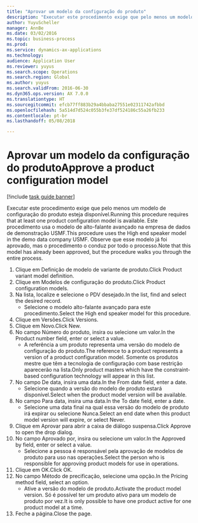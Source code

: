 ```yaml
--- 
title: "Aprovar um modelo da configuração do produto"
description: "Executar este procedimento exige que pelo menos um modelo de configuração do produto esteja disponível."
author: YuyuScheller
manager: AnnBe
ms.date: 03/02/2016
ms.topic: business-process
ms.prod: 
ms.service: dynamics-ax-applications
ms.technology: 
audience: Application User
ms.reviewer: yuyus
ms.search.scope: Operations
ms.search.region: Global
ms.author: yuyus
ms.search.validFrom: 2016-06-30
ms.dyn365.ops.version: AX 7.0.0
ms.translationtype: HT
ms.sourcegitcommit: efcb77ff883b29a4bbaba27551e02311742afbbd
ms.openlocfilehash: 5a514d7d524c055b3fe37df524186c55a26fb233
ms.contentlocale: pt-br
ms.lasthandoff: 05/08/2018

---
```

# <a name="approve-a-product-configuration-model"></a><span data-ttu-id="b2093-103">Aprovar um modelo da configuração do produto</span><span class="sxs-lookup"><span data-stu-id="b2093-103">Approve a product configuration model</span></span>

[!include [task guide banner](../../includes/task-guide-banner.md)]

<span data-ttu-id="b2093-104">Executar este procedimento exige que pelo menos um modelo de configuração do produto esteja disponível.</span><span class="sxs-lookup"><span data-stu-id="b2093-104">Running this procedure requires that at least one product configuration model is available.</span></span> <span data-ttu-id="b2093-105">Este procedimento usa o modelo de alto-falante avançado na empresa de dados de demonstração USMF.</span><span class="sxs-lookup"><span data-stu-id="b2093-105">This procedure uses the High end speaker model in the demo data company USMF.</span></span> <span data-ttu-id="b2093-106">Observe que esse modelo já foi aprovado, mas o procedimento o conduz por todo o processo.</span><span class="sxs-lookup"><span data-stu-id="b2093-106">Note that this model has already been approved, but the procedure walks you through the entire process.</span></span>

1. <span data-ttu-id="b2093-107">Clique em Definição de modelo de variante de produto.</span><span class="sxs-lookup"><span data-stu-id="b2093-107">Click Product variant model definition.</span></span>
2. <span data-ttu-id="b2093-108">Clique em Modelos de configuração do produto.</span><span class="sxs-lookup"><span data-stu-id="b2093-108">Click Product configuration models.</span></span>
3. <span data-ttu-id="b2093-109">Na lista, localize e selecione o PDV desejado.</span><span class="sxs-lookup"><span data-stu-id="b2093-109">In the list, find and select the desired record.</span></span>
    * <span data-ttu-id="b2093-110">Selecione o modelo alto-falante avançado para este procedimento.</span><span class="sxs-lookup"><span data-stu-id="b2093-110">Select the High end speaker model for this procedure.</span></span>  
4. <span data-ttu-id="b2093-111">Clique em Versões.</span><span class="sxs-lookup"><span data-stu-id="b2093-111">Click Versions.</span></span>
5. <span data-ttu-id="b2093-112">Clique em Novo.</span><span class="sxs-lookup"><span data-stu-id="b2093-112">Click New.</span></span>
6. <span data-ttu-id="b2093-113">No campo Número do produto, insira ou selecione um valor.</span><span class="sxs-lookup"><span data-stu-id="b2093-113">In the Product number field, enter or select a value.</span></span>
    * <span data-ttu-id="b2093-114">A referência a um produto representa uma versão do modelo de configuração do produto.</span><span class="sxs-lookup"><span data-stu-id="b2093-114">The reference to a product represents a version of a product configuration model.</span></span> <span data-ttu-id="b2093-115">Somente os produtos mestre que têm a tecnologia de configuração com base restrição aparecerão na lista.</span><span class="sxs-lookup"><span data-stu-id="b2093-115">Only product masters which have the constraint-based configuration technology will appear in this list.</span></span>  
7. <span data-ttu-id="b2093-116">No campo De data, insira uma data.</span><span class="sxs-lookup"><span data-stu-id="b2093-116">In the From date field, enter a date.</span></span>
    * <span data-ttu-id="b2093-117">Selecione quando a versão do modelo de produto estará disponível.</span><span class="sxs-lookup"><span data-stu-id="b2093-117">Select when the product model version will be available.</span></span>  
8. <span data-ttu-id="b2093-118">No campo Para data, insira uma data.</span><span class="sxs-lookup"><span data-stu-id="b2093-118">In the To date field, enter a date.</span></span>
    * <span data-ttu-id="b2093-119">Selecione uma data final na qual essa versão do modelo de produto irá expirar ou selecione Nunca.</span><span class="sxs-lookup"><span data-stu-id="b2093-119">Select an end date when this product model version will expire, or select Never.</span></span>  
9. <span data-ttu-id="b2093-120">Clique em Aprovar para abrir a caixa de diálogo suspensa.</span><span class="sxs-lookup"><span data-stu-id="b2093-120">Click Approve to open the drop dialog.</span></span>
10. <span data-ttu-id="b2093-121">No campo Aprovado por, insira ou selecione um valor.</span><span class="sxs-lookup"><span data-stu-id="b2093-121">In the Approved by field, enter or select a value.</span></span>
    * <span data-ttu-id="b2093-122">Selecione a pessoa é responsável pela aprovação de modelos de produto para uso nas operações.</span><span class="sxs-lookup"><span data-stu-id="b2093-122">Select the person who is responsible for approving product models for use in operations.</span></span>  
11. <span data-ttu-id="b2093-123">Clique em OK.</span><span class="sxs-lookup"><span data-stu-id="b2093-123">Click OK.</span></span>
12. <span data-ttu-id="b2093-124">No campo Método de precificação, selecione uma opção.</span><span class="sxs-lookup"><span data-stu-id="b2093-124">In the Pricing method field, select an option.</span></span>
    * <span data-ttu-id="b2093-125">Ative a versão do modelo de produto.</span><span class="sxs-lookup"><span data-stu-id="b2093-125">Activate the product model version.</span></span> <span data-ttu-id="b2093-126">Só é possível ter um produto ativo para um modelo de produto por vez.</span><span class="sxs-lookup"><span data-stu-id="b2093-126">It is only possible to have one product active for one product model at a time.</span></span>  
13. <span data-ttu-id="b2093-127">Feche a página.</span><span class="sxs-lookup"><span data-stu-id="b2093-127">Close the page.</span></span>


